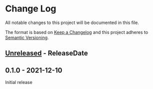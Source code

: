 # Change Log
All notable changes to this project will be documented in this file.

The format is based on [Keep a Changelog](http://keepachangelog.com/)
and this project adheres to [Semantic Versioning](http://semver.org/).

<!-- next-header -->
## [Unreleased] - ReleaseDate

## 0.1.0 - 2021-12-10

Initial release

<!-- next-url -->
[Unreleased]: https://github.com/rust-cli/argfile/compare/0.1.0...HEAD
[0.1.0]: https://github.com/rust-cli/argfile/compare/babf658...0.1.0
